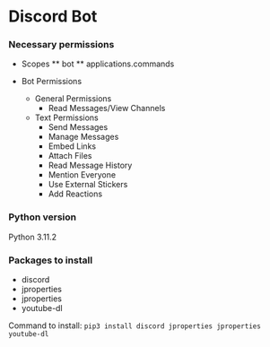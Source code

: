 # Discord Bot

### Necessary permissions
* Scopes
** bot
** applications.commands

* Bot Permissions
    * General Permissions
        * Read Messages/View Channels
    * Text Permissions
        * Send Messages
        * Manage Messages
        * Embed Links
        * Attach Files
        * Read Message History
        * Mention Everyone
        * Use External Stickers
        * Add Reactions

### Python version
Python 3.11.2

### Packages to install
* discord
* jproperties
* jproperties
* youtube-dl

Command to install: `pip3 install discord jproperties jproperties youtube-dl`